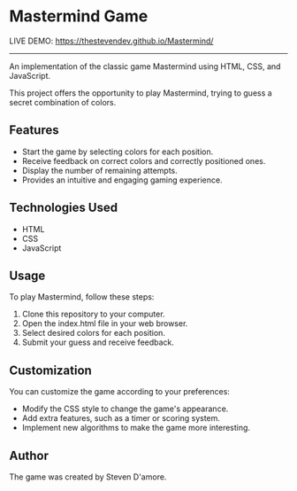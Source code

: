 
# Mastermind Game
LIVE DEMO: https://thestevendev.github.io/Mastermind/
<hr>
  
<p>An implementation of the classic game Mastermind using HTML, CSS, and JavaScript.</p>
    <p>This project offers the opportunity to play Mastermind, trying to guess a secret combination of colors.</p>
    <h2>Features</h2>
    <ul>
        <li>Start the game by selecting colors for each position.</li>
        <li>Receive feedback on correct colors and correctly positioned ones.</li>
        <li>Display the number of remaining attempts.</li>
        <li>Provides an intuitive and engaging gaming experience.</li>
    </ul>
    <h2>Technologies Used</h2>
    <ul>
        <li>HTML</li>
        <li>CSS</li>
        <li>JavaScript</li>
    </ul>
    <h2>Usage</h2>
    <p>To play Mastermind, follow these steps:</p>
    <ol>
        <li>Clone this repository to your computer.</li>
        <li>Open the index.html file in your web browser.</li>
        <li>Select desired colors for each position.</li>
        <li>Submit your guess and receive feedback.</li>
    </ol>
    <h2>Customization</h2>
    <p>You can customize the game according to your preferences:</p>
    <ul>
        <li>Modify the CSS style to change the game's appearance.</li>
        <li>Add extra features, such as a timer or scoring system.</li>
        <li>Implement new algorithms to make the game more interesting.</li>
    </ul>
    <h2>Author</h2>
    <p>The game was created by Steven D'amore.</p>
  
